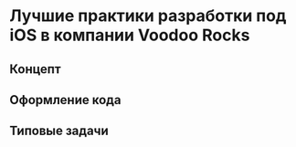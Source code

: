 # Лучшие практики разработки под iOS в компании Voodoo Rocks

## Концепт
## Оформление кода
## Типовые задачи
